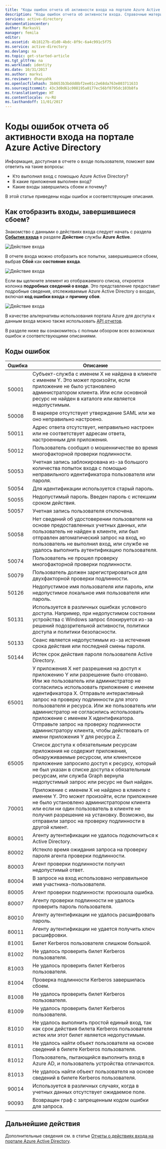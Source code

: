 ```yaml
---
title: "Коды ошибок отчета об активности входа на портале Azure Active Directory | Документация Майкрософт"
description: "Коды ошибок отчета об активности входа. Справочные материалы."
services: active-directory
documentationcenter: 
author: MarkusVi
manager: femila
editor: 
ms.assetid: 4b18127b-d1d0-4bdc-8f9c-6a4c991c5f75
ms.service: active-directory
ms.devlang: na
ms.topic: get-started-article
ms.tgt_pltfrm: na
ms.workload: identity
ms.date: 10/31/2017
ms.author: markvi
ms.reviewer: dhanyahk
ms.openlocfilehash: 3b8653b3bddd8bf2ee01c2e68da763e803711633
ms.sourcegitcommit: 43c3d0d61c008195a0177ec56bf0795dc103b8fa
ms.translationtype: HT
ms.contentlocale: ru-RU
ms.lasthandoff: 11/01/2017
---
```

# <a name="sign-in-activity-report-error-codes-in-the-azure-active-directory-portal"></a>Коды ошибок отчета об активности входа на портале Azure Active Directory

Информация, доступная в отчете о входе пользователя, поможет вам ответить на такие вопросы:

- Кто выполнил вход с помощью Azure Active Directory?
- В какие приложения выполнен вход?
- Какие входы завершились сбоем и почему?

В этой статье приведены коды ошибок и соответствующие описания. 

## <a name="how-can-i-display-failed-sign-ins"></a>Как отобразить входы, завершившиеся сбоем? 

Знакомство с данными о действиях входа следует начать с раздела **[События входа](https://portal.azure.com/#blade/Microsoft_AAD_IAM/ActiveDirectoryMenuBlade/SignIns)** в разделе **Действие** службы **Azure Active**.


![Действие входа](./media/active-directory-reporting-activity-sign-ins-errors/61.png "Действие входа")


В отчете входа можно отобразить все попытки, завершившиеся сбоем, выбрав **Сбой** как **состояние входа**.


![Действие входа](./media/active-directory-reporting-activity-sign-ins-errors/06.png "Действие входа")

Если вы щелкните элемент из отображаемого списка, откроется колонка **подробных сведений о входе**. Это представление предоставит подробные сведения, отслеживаемые Azure Active Directory о входах, включая **код ошибки входа** и **причину сбоя**.

![Действие входа](./media/active-directory-reporting-activity-sign-ins-errors/05.png "Действие входа")


В качестве альтернативы использования портала Azure для доступа к данным входа можно также использовать [API отчетов](active-directory-reporting-api-getting-started-azure-portal.md).


В разделе ниже вы ознакомитесь с полным обзором всех возможных ошибок и соответствующими описаниями. 

## <a name="error-codes"></a>Коды ошибок

| Ошибка| Описание |
| --- | --- |
| 50001| Субъект-служба с именем X не найдена в клиенте с именем Y. Это может произойти, если приложение не было установлено администратором клиента. Или если основной ресурс не найден в каталоге или является недопустимым.|
| 50008| В маркере отсутствует утверждение SAML или же оно неправильно настроено.|
| 50011| Адрес ответа отсутствует, неправильно настроен или не соответствует адресам ответа, настроенным для приложения.|
| 50012| Пользователь сообщил о мошенничестве во время многофакторной проверки подлинности.|
| 50053| Учетная запись заблокирована из-за большого количества попыток входа с помощью неправильного идентификатора пользователя или пароля.|
| 50054| Для идентификации используется старый пароль.|
| 50055| Недопустимый пароль. Введен пароль с истекшим сроком действия.|
| 50057| Учетная запись пользователя отключена.|
| 50058| Нет сведений об удостоверении пользователя на основе предоставленных учетных данных, или пользователь не найден в клиенте, или был отправлен автоматический запрос на вход, но пользователь не выполнил вход, или службе не удалось выполнить аутентификацию пользователя.|
| 50074| Пользователь не прошел проверку многофакторной проверки подлинности.|
| 50079| Пользователь должен зарегистрироваться для двухфакторной проверки подлинности.|
| 50126| Недопустимое имя пользователя или пароль, или недопустимое локальное имя пользователя или пароль.|
| 50131| Используется в различных ошибках условного доступа. Например, при недопустимом состоянии устройства с Windows запрос блокируется из-за решений подозрительной активности, политики доступа и политики безопасности.|
| 50133| Сеанс является недопустимым из-за истечения срока действия или последней смены пароля.|
| 50144| Истек срок действия пароля пользователя Active Directory.|
| 65001| У приложения X нет разрешения на доступ к приложению Y или разрешение было отозвано. Или же пользователь или администратор не согласились использовать приложение с именем идентификатора X. Отправьте интерактивный запрос на проверку подлинности для этого пользователя и ресурса. Или же пользователь или администратор не согласились использовать приложение с именем X идентификатора. Отправьте запрос на проверку подлинности администратору клиента, чтобы действовать от имени приложения Y для ресурса Z.|
| 65005| Список доступа к обязательным ресурсам приложения не содержит приложения, обнаруживаемые ресурсом, или клиентское приложение запросило доступ к ресурсу, который не был указан в списке доступа к обязательным ресурсам, или служба Graph вернула недопустимый запрос или ресурс не был найден.|
| 70001| Приложение с именем X не найдено в клиенте с именем Y. Это может произойти, если приложение не было установлено администратором клиента или если ни один пользователь в клиенте не получил разрешение на установку. Возможно, вы отправили запрос на проверку подлинности в другой клиент.|
| 80001| Агенту аутентификации не удалось подключиться к Active Directory.|
| 80002| Истекло время ожидания запроса на проверку пароля агента проверки подлинности.|
| 80003| Агент проверки подлинности получил недопустимый ответ.|
| 80004| В запросе на вход использовано неправильное имя участника-пользователя.|
| 80005| Агент проверки подлинности: произошла ошибка.|
| 80007| Агенту проверки подлинности не удалось проверить пароль пользователя.|
| 80010| Агенту аутентификации не удалось расшифровать пароль.|
| 80011| Агенту аутентификации не удается получить ключ расшифровки.|
| 81001| Билет Kerberos пользователя слишком большой.|
| 81002| Не удалось проверить билет Kerberos пользователя.|
| 81003| Не удалось проверить билет Kerberos пользователя.|
| 81004| Проверка подлинности Kerberos завершилась сбоем.|
| 81008| Не удалось проверить билет Kerberos пользователя.|
| 81009| Не удалось проверить билет Kerberos пользователя.|
| 81010| Не удалось выполнить простой единый вход, так как срок действия билета Kerberos пользователя истек или этот билет является недопустимым.|
| 81011| Не удалось найти объект пользователя на основе сведений в билете Kerberos пользователя.|
| 81012| Пользователь, пытающийся выполнить вход в Azure AD, и пользователь устройства отличаются.|
| 81013| Не удалось найти объект пользователя на основе сведений в билете Kerberos пользователя.|
| 90014| Используется в различных случаях, когда в учетных данных отсутствует ожидаемое поле.|
| 90093| Возвращен граф с запрещенным кодом ошибки для запроса.|




## <a name="next-steps"></a>Дальнейшие действия

Дополнительные сведения см. в статье [Отчеты о действиях входа на портале Azure Active Directory](active-directory-reporting-activity-sign-ins.md).

